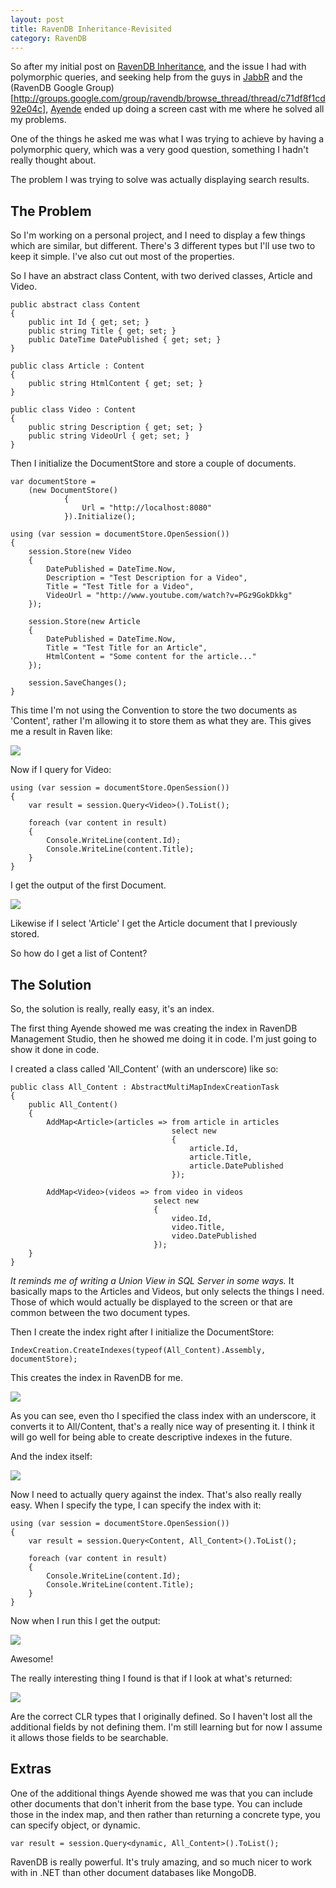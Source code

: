 ```yaml
---
layout: post
title: RavenDB Inheritance-Revisited
category: RavenDB
---
```


So after my initial post on [RavenDB Inheritance](/2011/12/ravendb-inheritance/), and the issue I had with polymorphic queries, and seeking help from the guys in [JabbR](http://jabbr.net/) and the (RavenDB Google Group)[http://groups.google.com/group/ravendb/browse_thread/thread/c71df8f1cd92e04c], [Ayende](http://ayende.com/blog/) ended up doing a screen cast with me where he solved all my problems.

One of the things he asked me was what I was trying to achieve by having a polymorphic query, which was a very good question, something I hadn't really thought about.

The problem I was trying to solve was actually displaying search results.

## The Problem

So I'm working on a personal project, and I need to display a few things which are similar, but different. There's 3 different types but I'll use two to keep it simple. I've also cut out most of the properties.

So I have an abstract class Content, with two derived classes, Article and Video.

    public abstract class Content
    {
        public int Id { get; set; }
        public string Title { get; set; }
        public DateTime DatePublished { get; set; }
    }
    
    public class Article : Content
    {
        public string HtmlContent { get; set; }
    }

    public class Video : Content
    {
        public string Description { get; set; }
        public string VideoUrl { get; set; }
    }

Then I initialize the DocumentStore and store a couple of documents.

    var documentStore =
        (new DocumentStore()
                {
                    Url = "http://localhost:8080"
                }).Initialize();
            
    using (var session = documentStore.OpenSession())
    {
        session.Store(new Video
        {
            DatePublished = DateTime.Now,
            Description = "Test Description for a Video",
            Title = "Test Title for a Video",
            VideoUrl = "http://www.youtube.com/watch?v=PGz9GokDkkg"
        });

        session.Store(new Article
        {
            DatePublished = DateTime.Now,
            Title = "Test Title for an Article",
            HtmlContent = "Some content for the article..."
        });

        session.SaveChanges();
    }

This time I'm not using the Convention to store the two documents as 'Content', rather I'm allowing it to store them as what they are. This gives me a result in Raven like:

![](/images/ravendb-inheritance-revisited-1.png)

Now if I query for Video:

    using (var session = documentStore.OpenSession())
    {
        var result = session.Query<Video>().ToList();
        
        foreach (var content in result)
        {
            Console.WriteLine(content.Id);
            Console.WriteLine(content.Title);
        }
    }

I get the output of the first Document.

![](/images/ravendb-inheritance-revisited-2.png)

Likewise if I select 'Article' I get the Article document that I previously stored.

So how do I get a list of Content?

## The Solution

So, the solution is really, really easy, it's an index.

The first thing Ayende showed me was creating the index in RavenDB Management Studio, then he showed me doing it in code. I'm just going to show it done in code.

I created a class called 'All_Content' (with an underscore) like so:

    public class All_Content : AbstractMultiMapIndexCreationTask
    {
        public All_Content()
        {
            AddMap<Article>(articles => from article in articles
                                        select new
                                        {
                                            article.Id,
                                            article.Title,
                                            article.DatePublished
                                        });
                                        
            AddMap<Video>(videos => from video in videos
                                    select new
                                    {
                                        video.Id,
                                        video.Title,
                                        video.DatePublished
                                    });
        }
    }
    
*It reminds me of writing a Union View in SQL Server in some ways.* It basically maps to the Articles and Videos, but only selects the things I need. Those of which would actually be displayed to the screen or that are common between the two document types.

Then I create the index right after I initialize the DocumentStore:

    IndexCreation.CreateIndexes(typeof(All_Content).Assembly, documentStore);

This creates the index in RavenDB for me.

![](/images/ravendb-inheritance-revisited-3.png)

As you can see, even tho I specified the class index with an underscore, it converts it to All/Content, that's a really nice way of presenting it. I think it will go well for being able to create descriptive indexes in the future.

And the index itself:

![](/images/ravendb-inheritance-revisited-4.png)

Now I need to actually query against the index. That's also really really easy. When I specify the type, I can specify the index with it:

    using (var session = documentStore.OpenSession())
    {
        var result = session.Query<Content, All_Content>().ToList();
        
        foreach (var content in result)
        {
            Console.WriteLine(content.Id);
            Console.WriteLine(content.Title);
        }
    }

Now when I run this I get the output:

![](/images/ravendb-inheritance-revisited-5.png)

Awesome!

The really interesting thing I found is that if I look at what's returned:

![](/images/ravendb-inheritance-revisited-6.png)

Are the correct CLR types that I originally defined. So I haven't lost all the additional fields by not defining them. I'm still learning but for now I assume it allows those fields to be searchable.

## Extras

One of the additional things Ayende showed me was that you can include other documents that don't inherit from the base type. You can include those in the index map, and then rather than returning a concrete type, you can specify object, or dynamic.

    var result = session.Query<dynamic, All_Content>().ToList();
    
RavenDB is really powerful. It's truly amazing, and so much nicer to work with in .NET than other document databases like MongoDB.


